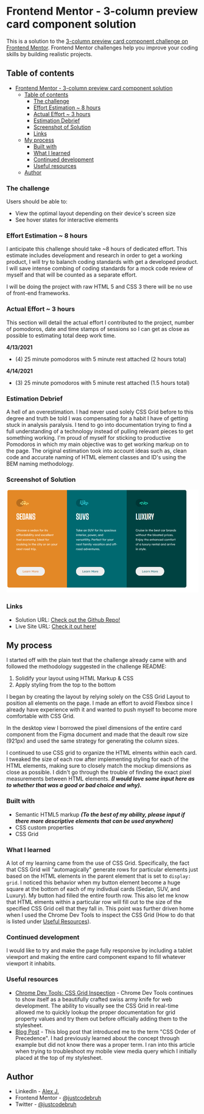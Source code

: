 # Frontend Mentor - 3-column preview card component solution

This is a solution to the [3-column preview card component challenge on Frontend Mentor](https://www.frontendmentor.io/challenges/3column-preview-card-component-pH92eAR2-). Frontend Mentor challenges help you improve your coding skills by building realistic projects. 

## Table of contents

- [Frontend Mentor - 3-column preview card component solution](#frontend-mentor---3-column-preview-card-component-solution)
  - [Table of contents](#table-of-contents)
    - [The challenge](#the-challenge)
    - [Effort Estimation ~ 8 hours](#effort-estimation--8-hours)
    - [Actual Effort ~ 3 hours](#actual-effort--3-hours)
    - [Estimation Debrief](#estimation-debrief)
    - [Screenshot of Solution](#screenshot-of-solution)
    - [Links](#links)
  - [My process](#my-process)
    - [Built with](#built-with)
    - [What I learned](#what-i-learned)
    - [Continued development](#continued-development)
    - [Useful resources](#useful-resources)
  - [Author](#author)





### The challenge

Users should be able to:

- View the optimal layout depending on their device's screen size
- See hover states for interactive elements

### Effort Estimation ~ 8 hours 
I anticipate this challenge should take ~8 hours of dedicated effort. This estimate includes development and research in order to get a working product, I will try to balanch coding standards with get a developed product. I will save intense combing of coding standards for a mock code review of myself and that will be counted as a separate effort.

I will be doing the project with raw HTML 5 and CSS 3 there will be no use of front-end frameworks. 

### Actual Effort ~ 3 hours
This section will detail the actual effort I contributed to the project, number of pomodoros, date and time stamps of sessions so I can get as close as possible to estimating total deep work time.

**4/13/2021**
- (4) 25 minute pomodoros with 5 minute rest attached (2 hours total)

**4/14/2021**
- (3) 25 minute pomodoros with 5 minute rest attached (1.5 hours total)

### Estimation Debrief 
A hell of an overestimation. I had never used solely CSS Grid before to this degree and truth be told I was compensating for a habit I have of getting stuck in analysis paralysis. I tend to go into documentation trying to find a full understanding of a technology instead of pulling relevant pieces to get something working. I'm proud of myself for sticking to productive Pomodoros in which my main objective was to get working markup on to the page. The original estimation took into account ideas such as, clean code and accurate naming of HTML element classes and ID's using the BEM naming methodology.

### Screenshot of Solution

![Desktop view of solution](./desktop_screenshot.png)


### Links

- Solution URL: [Check out the Github Repo!](https://github.com/justcodebruh/car-rental-card-components)
- Live Site URL: [Check it out here!](https://justcodebruh.github.io/car-rental-card-components/)

## My process
I started off with the plain text that the challenge already came with and followed the methodology suggested in the challenge README:
  1. Solidify your layout using HTML Markup & CSS
  2. Apply styling from the top to the bottom

I began by creating the layout by relying solely on the CSS Grid Layout to position all elements on the page. I made an effort to avoid Flexbox since I already have experience with it and wanted to push myself to become  more comfortable with CSS Grid. 

In the desktop view I borrowed the pixel dimensions of the entire card component from the Figma document and made that the deault row size (921px) and used the same strategy for generating the column sizes.

I continued to use CSS grid to organize the HTML elments within each card. I tweaked the size of each row after implementing styling for each of the HTML elements, making sure to closely match the mockup dimensions as close as possible. I didn't go through the trouble of finding the exact pixel measurements between HTML elements. ***(I would love some input here as to whether that was a good or bad choice and why).***

### Built with

- Semantic HTML5 markup ***(To the best of my ability, please input if there more descriptive elements that can be used anywhere)***
- CSS custom properties
- CSS Grid

### What I learned

A lot of my learning came from the use of CSS Grid. Specifically, the fact that CSS Grid will "automagically" generate rows for particular elements just based on the HTML elements in the parent element that is set to ```display: grid```. I noticed this behavior when my button element become a huge square at the bottom of each of my indivdual cards (Sedan, SUV, and Luxury). My button had filled the entire fourth row. This also let me know that HTML elments within a particular row will fill out to the size of the specified CSS Grid cell that they fall in. This point was further driven home when I used the Chrome Dev Tools to inspect the CSS Grid (How to do that is listed under [Useful Resources](#useful-resources)). 

### Continued development

I would like to try and make the page fully responsive by including a tablet viewport and making the entire card component expand to fill whatever viewport it inhabits.

### Useful resources

- [Chrome Dev Tools: CSS Grid Inspection](https://developer.chrome.com/docs/devtools/css/grid/) - Chrome Dev Tools continues to show itself as a beautifully crafted swiss army knife for web development. The ability to visually see the CSS Grid in real-time allowed me to quickly lookup the proper documentation for grid property values and try them out before officially adding them to the stylesheet.
- [Blog Post](https://www.crimsondesigns.com/blog/smooth-strides-from-css-to-css3/3/) - This blog post that introduced me to the term "CSS Order of Precedence". I had previously learned about the concept through example but did not know there was a proper term. I ran into this article when trying to troubleshoot my mobile view media query which I initially placed at the top of my stylesheet.



## Author

- LinkedIn - [Alex J.](https://www.linkedin.com/in/alexjeanb/)
- Frontend Mentor - [@justcodebruh](https://www.frontendmentor.io/profile/justcodebruh)
- Twitter - [@justcodebruh](https://www.twitter.com/justcodebruh)




